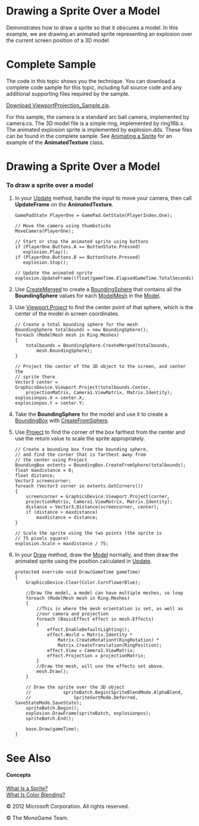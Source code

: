 

# Drawing a Sprite Over a Model

Demonstrates how to draw a sprite so that it obscures a model. In this example, we are drawing an animated sprite representing an explosion over the current screen position of a 3D model.

# Complete Sample

The code in this topic shows you the technique. You can download a complete code sample for this topic, including full source code and any additional supporting files required by the sample.

[Download ViewportProjection_Sample.zip](http://go.microsoft.com/fwlink/?LinkId=258741).

For this sample, the camera is a standard arc ball camera, implemented by camera.cs. The 3D model file is a simple ring, implemented by ring16b.x. The animated explosion sprite is implemented by explosion.dds. These files can be found in the complete sample. See [Animating a Sprite](2DGraphicsHowTo_Animate_Sprite.md) for an example of the **AnimatedTexture** class.

# Drawing a Sprite Over a Model

### To draw a sprite over a model

1.  In your [Update](xref:Microsoft.Xna.Framework.Game.Update) method, handle the input to move your camera, then call **UpdateFrame** on the **AnimatedTexture**.
    
     ```
     GamePadState PlayerOne = GamePad.GetState(PlayerIndex.One);
    
    // Move the camera using thumbsticks
    MoveCamera(PlayerOne);
    
    // Start or stop the animated sprite using buttons
    if (PlayerOne.Buttons.A == ButtonState.Pressed)
        explosion.Play();
    if (PlayerOne.Buttons.B == ButtonState.Pressed)
        explosion.Stop();
    
    // Update the animated sprite
    explosion.UpdateFrame((float)gameTime.ElapsedGameTime.TotalSeconds);
    ```
    
2.  Use [CreateMerged](xref:Microsoft.Xna.Framework.BoundingSphere.CreateMerged) to create a [BoundingSphere](xref:Microsoft.Xna.Framework.BoundingSphere) that contains all the **BoundingSphere** values for each [ModelMesh](xref:Microsoft.Xna.Framework.Graphics.ModelMesh) in the [Model](xref:Microsoft.Xna.Framework.Graphics.Model).
    
3.  Use [Viewport.Project](xref:Microsoft.Xna.Framework.Graphics.Viewport.Project) to find the center point of that sphere, which is the center of the model in screen coordinates.
    
    ```
    // Create a total bounding sphere for the mesh
    BoundingSphere totalbounds = new BoundingSphere();
    foreach (ModelMesh mesh in Ring.Meshes)
    {
        totalbounds = BoundingSphere.CreateMerged(totalbounds,
            mesh.BoundingSphere);
    }
    
    // Project the center of the 3D object to the screen, and center the
    // sprite there
    Vector3 center = GraphicsDevice.Viewport.Project(totalbounds.Center,
        projectionMatrix, Camera1.ViewMatrix, Matrix.Identity);
    explosionpos.X = center.X;
    explosionpos.Y = center.Y;
    ```
                        
    
4.  Take the **BoundingSphere** for the model and use it to create a [BoundingBox](xref:Microsoft.Xna.Framework.BoundingBox) with [CreateFromSphere](xref:Microsoft.Xna.Framework.BoundingBox.CreateFromSphere).
    
5.  Use [Project](xref:Microsoft.Xna.Framework.Graphics.Viewport.Project) to find the corner of the box farthest from the center and use the return value to scale the sprite appropriately.
    
    ```
    // Create a bounding box from the bounding sphere, 
    // and find the corner that is farthest away from 
    // the center using Project
    BoundingBox extents = BoundingBox.CreateFromSphere(totalbounds);
    float maxdistance = 0;
    float distance;
    Vector3 screencorner;
    foreach (Vector3 corner in extents.GetCorners())
    {
        screencorner = GraphicsDevice.Viewport.Project(corner,
        projectionMatrix, Camera1.ViewMatrix, Matrix.Identity);
        distance = Vector3.Distance(screencorner, center);
        if (distance > maxdistance)
            maxdistance = distance;
    }
    
    // Scale the sprite using the two points (the sprite is 
    // 75 pixels square)
    explosion.Scale = maxdistance / 75;
    ```
                        
    
6.  In your [Draw](xref:Microsoft.Xna.Framework.Game.Draw) method, draw the [Model](xref:Microsoft.Xna.Framework.Graphics.Model) normally, and then draw the animated sprite using the position calculated in [Update](xref:Microsoft.Xna.Framework.Game.Update).
    
    ```
    protected override void Draw(GameTime gameTime)
    {
        GraphicsDevice.Clear(Color.CornflowerBlue);
    
        //Draw the model, a model can have multiple meshes, so loop
        foreach (ModelMesh mesh in Ring.Meshes)
        {
            //This is where the mesh orientation is set, as well as 
            //our camera and projection
            foreach (BasicEffect effect in mesh.Effects)
            {
                effect.EnableDefaultLighting();
                effect.World = Matrix.Identity *
                    Matrix.CreateRotationY(RingRotation) *
                    Matrix.CreateTranslation(RingPosition);
                effect.View = Camera1.ViewMatrix;
                effect.Projection = projectionMatrix;
            }
            //Draw the mesh, will use the effects set above.
            mesh.Draw();
        }
    
        // Draw the sprite over the 3D object
        //            spriteBatch.Begin(SpriteBlendMode.AlphaBlend,
        //                SpriteSortMode.Deferred, SaveStateMode.SaveState);
        spriteBatch.Begin();
        explosion.DrawFrame(spriteBatch, explosionpos);
        spriteBatch.End();
    
        base.Draw(gameTime);
    }
    ```
    

# See Also

#### Concepts

[What Is a Sprite?](Sprite_Overview.md)  
[What Is Color Blending?](WhatIs_ColorBlending.md)  

© 2012 Microsoft Corporation. All rights reserved.  

© The MonoGame Team.
